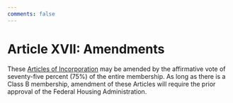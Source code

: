 ```yaml
---
comments: false
---
```


# Article XVII: Amendments
These <a href="https://jongriffith.com/hoa/Articles%20of%20Incorporation/01-Introduction/" target="_blank">Articles of Incorporation</a> may be amended by the affirmative vote of seventy-five percent (75%) of the entire membership. As long as there is a Class B membership, amendment of these Articles will require the prior approval of the Federal Housing Administration.
